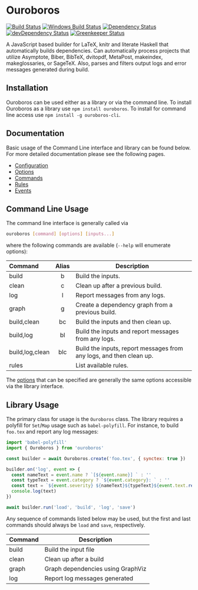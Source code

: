 # Ouroboros

[![Build Status][travis svg]][travis]
[![Windows Build Status][appveyor svg]][appveyor]
[![Dependency Status][dependency svg]][dependency]
[![devDependency Status][devDependency svg]][devDependency]
[![Greenkeeper Status][greenkeeper svg]][greenkeeper]

A JavaScript based builder for LaTeX, knitr and literate Haskell that
automatically builds dependencies. Can automatically process projects that
utilize Asymptote, Biber, BibTeX, dvitopdf, MetaPost, makeindex, makeglossaries,
or SageTeX. Also, parses and filters output logs and error messages generated
during build.

## Installation

Ouroboros can be used either as a library or via the command line. To install
Ouroboros as a library use `npm install ouroboros`. To install for command line
access use `npm install -g ouroboros-cli`.

## Documentation

Basic usage of the Command Line interface and library can be found below. For
more detailed documentation please see the following pages.

-   [Configuration][configuration]
-   [Options][options]
-   [Commands][commands]
-   [Rules][rules]
-   [Events][events]

## Command Line Usage

The command line interface is generally called via

```bash
ouroboros [command] [options] [inputs...]
```

where the following commands are available (`--help` will enumerate options):

| Command         | Alias | Description                                                         |
|:----------------|:-----:|---------------------------------------------------------------------|
| build           | b     | Build the inputs.                                                   |
| clean           | c     | Clean up after a previous build.                                    |
| log             | l     | Report messages from any logs.                                      |
| graph           | g     | Create a dependency graph from a previous build.                    |
| build,clean     | bc    | Build the inputs and then clean up.                                 |
| build,log       | bl    | Build the inputs and report messages from any logs.                 |
| build,log,clean | blc   | Build the inputs, report messages from any logs, and then clean up. |
| rules           |       | List available rules.                                               |

The [options][] that can be specified are generally the same options accessible
via the library interface.

## Library Usage

The primary class for usage is the `Ouroboros` class. The library requires a
polyfill for `Set`/`Map` usage such as `babel-polyfill`. For instance, to build
`foo.tex` and report any log messages:

```javascript
import 'babel-polyfill'
import { Ouroboros } from 'ouroboros'

const builder = await Ouroboros.create('foo.tex', { synctex: true })

builder.on('log', event => {
  const nameText = event.name ? `[${event.name}] ` : ''
  const typeText = event.category ? `${event.category}: ` : ''
  const text = `${event.severity} ${nameText}${typeText}${event.text.replace('\n', ' ')}`
  console.log(text)
})

await builder.run('load', 'build', 'log', 'save')
```

Any sequence of commands listed below may be used, but the first and last commands should
always be `load` and `save`, respectively.

| Command | Description                       |
|---------|-----------------------------------|
| build   | Build the input file              |
| clean   | Clean up after a build            |
| graph   | Graph dependencies using GraphViz |
| log     | Report log messages generated     |

[appveyor svg]: https://ci.appveyor.com/api/projects/status/s3unjr8c90bhcd99?svg=true
[appveyor]: https://ci.appveyor.com/project/yitzchak/ouroboros/branch/master
[commands]: https://yitzchak.github.io/ouroboros/commands
[configuration]: https://yitzchak.github.io/ouroboros/configuration
[dependency svg]: https://david-dm.org/yitzchak/ouroboros.svg
[dependency]: https://david-dm.org/yitzchak/ouroboros
[devDependency svg]: https://david-dm.org/yitzchak/ouroboros/dev-status.svg
[devDependency]: https://david-dm.org/yitzchak/ouroboros?type=dev
[events]: https://yitzchak.github.io/ouroboros/events
[greenkeeper svg]: https://badges.greenkeeper.io/yitzchak/ouroboros.svg
[greenkeeper]: https://greenkeeper.io/
[options]: https://yitzchak.github.io/ouroboros/options
[rules]: https://yitzchak.github.io/ouroboros/rules
[travis svg]: https://travis-ci.org/yitzchak/ouroboros.svg?branch=master
[travis]: https://travis-ci.org/yitzchak/ouroboros
